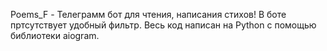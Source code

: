 Poems_F - Телеграмм бот для чтения, написания стихов!
В боте пртсутствует удобный фильтр.
Весь код написан на Python с помощью библиотеки aiogram.
